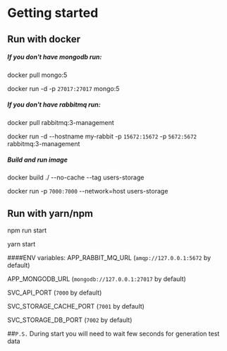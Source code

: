 # Getting started

## Run with docker
##### If you don't have mongodb run: 
docker pull mongo:5

docker run -d  -p `27017:27017` mongo:5

##### If you don't have rabbitmq run:
docker pull rabbitmq:3-management

docker run -d --hostname my-rabbit -p `15672:15672` -p `5672:5672` rabbitmq:3-management

##### Build and run image
docker build ./ --no-cache --tag users-storage

docker run  -p `7000:7000`  --network=host  users-storage

## Run with yarn/npm
npm run start

yarn start

####ENV variables:
APP_RABBIT_MQ_URL (`amqp://127.0.0.1:5672` by default)

APP_MONGODB_URL (`mongodb://127.0.0.1:27017` by default)

SVC_API_PORT (`7000` by default)

SVC_STORAGE_CACHE_PORT (`7001` by default)

SVC_STORAGE_DB_PORT (`7002` by default)

##`P.S.` During start you will need to wait few seconds for generation test data
